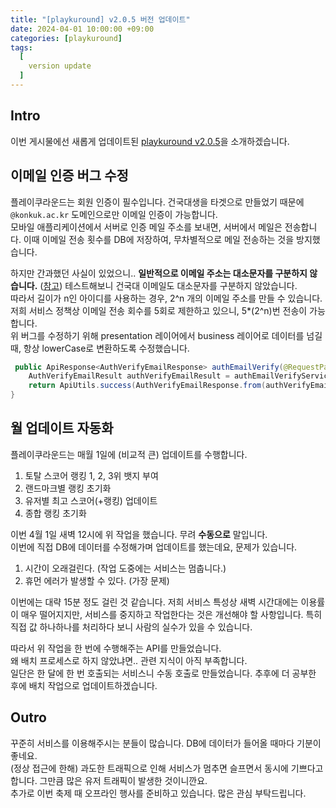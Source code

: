 ```yaml
---
title: "[playkuround] v2.0.5 버전 업데이트"
date: 2024-04-01 10:00:00 +09:00
categories: [playkuround]
tags:
  [
    version update 
  ]
---
```


## Intro
이번 게시물에선 새롭게 업데이트된 [playkuround v2.0.5](https://github.com/playkuround/playkuround-server/releases/tag/v2.0.5)을 소개하겠습니다.

## 이메일 인증 버그 수정
플레이쿠라운드는 회원 인증이 필수입니다. 건국대생을 타겟으로 만들었기 때문에 `@konkuk.ac.kr` 도메인으로만 이메일 인증이 가능합니다.<br>
모바일 애플리케이션에서 서버로 인증 메일 주소를 보내면, 서버에서 메일은 전송합니다. 이때 이메일 전송 횟수를 DB에 저장하여, 무차별적으로 메일 전송하는 것을 방지했습니다.<br>

하지만 간과했던 사실이 있었으니.. **일반적으로 이메일 주소는 대소문자를 구분하지 않습니다.** ([참고](https://support.google.com/mail/thread/242316772?hl=ko&msgid=242432907)) 테스트해보니 건국대 이메일도 대소문자를 구분하지 않았습니다.<br>
따라서 길이가 n인 아이디를 사용하는 경우, 2^n 개의 이메일 주소를 만들 수 있습니다. 저희 서비스 정책상 이메일 전송 회수를 5회로 제한하고 있으니, 5*(2^n)번 전송이 가능합니다.<br>
위 버그를 수정하기 위해 presentation 레이어에서 business 레이어로 데이터를 넘길 때, 항상 lowerCase로 변환하도록 수정했습니다.

```java
 public ApiResponse<AuthVerifyEmailResponse> authEmailVerify(@RequestParam("code") String code, @RequestParam("email") String email) {
    AuthVerifyEmailResult authVerifyEmailResult = authEmailVerifyService.verifyAuthEmail(code, email.toLowerCase());
    return ApiUtils.success(AuthVerifyEmailResponse.from(authVerifyEmailResult));
}
```

## 월 업데이트 자동화
플레이쿠라운드는 매월 1일에 (비교적 큰) 업데이트를 수행합니다. <br>

1. 토탈 스코어 랭킹 1, 2, 3위 뱃지 부여
2. 랜드마크별 랭킹 초기화
3. 유저별 최고 스코어(+랭킹) 업데이트
4. 종합 랭킹 초기화

이번 4월 1일 새벽 12시에 위 작업을 했습니다. 무려 **수동으로** 말입니다.<br>
이번에 직접 DB에 데이터를 수정해가며 업데이트를 했는데요, 문제가 있습니다.
1. 시간이 오래걸린다. (작업 도중에는 서비스는 멈춥니다.)
2. 휴먼 에러가 발생할 수 있다. (가장 문제)

이번에는 대략 15분 정도 걸린 것 같습니다. 저희 서비스 특성상 새벽 시간대에는 이용률이 매우 떨어지지만, 서비스를 중지하고 작업한다는 것은 개선해야 할 사항입니다. 특히 직접 값 하나하나를 처리하다 보니 사람의 실수가 있을 수 있습니다.

따라서 위 작업을 한 번에 수행해주는 API를 만들었습니다.<br>
왜 배치 프로세스로 하지 않았냐면.. 관련 지식이 아직 부족합니다.<br>
일단은 한 달에 한 번 호출되는 서비스니 수동 호출로 만들었습니다. 추후에 더 공부한 후에 배치 작업으로 업데이트하겠습니다.

## Outro
꾸준히 서비스를 이용해주시는 분들이 많습니다. DB에 데이터가 들어올 때마다 기분이 좋네요.<br>
(정상 접근에 한해) 과도한 트래픽으로 인해 서비스가 멈추면 슬프면서 동시에 기쁘다고 합니다. 그만큼 많은 유저 트래픽이 발생한 것이니깐요.<br>
추가로 이번 축제 때 오프라인 행사를 준비하고 있습니다. 많은 관심 부탁드립니다.